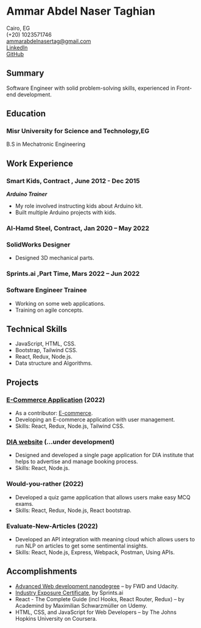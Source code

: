 # Ammar Abdel Naser Taghian
Cairo, EG <br/>
(+20) 1023571746 <br/> 
ammarabdelnasertag@gmail.com  
[LinkedIn](https://www.linkedin.com/in/ammarelnasser/)  
[GitHub](https://github.com/AmmarNaser)

## Summary
Software Engineer with solid problem-solving skills, experienced in Front-end development.

## Education 
### Misr University for Science and Technology,EG
B.S in Mechatronic Engineering

## Work Experience

### Smart Kids, Contract , June 2012 - Dec 2015
***Arduino Trainer*** 
- My role involved instructing kids about Arduino kit.
- Built multiple Arduino projects with kids.

### Al-Hamd Steel, Contract, Jan 2020 – May 2022
### SolidWorks Designer 
- Designed 3D mechanical parts.

### Sprints.ai ,Part Time, Mars 2022 – Jun 2022
### Software Engineer Trainee 
- Working on some web applications. 
- Training on agile concepts.

## Technical Skills

- JavaScript, HTML, CSS.
- Bootstrap, Tailwind CSS.
- React, Redux, Node.js.
- Data structure and Algorithms. 

## Projects

### [E-Commerce Application](https://master-ec.herokuapp.com/) (2022)
- As a contributor: [E-commerce](https://github.com/Darkmax512/E-Commerce-Application.git).
- Developing an E-commerce application with user management.
- Skills: React, Redux, Node.js, Tailwind CSS.
### [DIA website](https://diaegy.com/) (…under development)
- Designed and developed a single page application for DIA institute that helps to advertise and manage booking process.
- Skills: React, Node.js.
### Would-you-rather (2022)
- Developed a quiz game application that allows users make easy MCQ exams.
- Skills: React, Redux, Node.js, React bootstrap.
### Evaluate-New-Articles (2022)
- Developed an API integration with meaning cloud which allows users to run NLP on articles to get some sentimental insights.
- Skills: React, Node.js, Express, Webpack, Postman, Using APIs.

## Accomplishments	

- [Advanced Web development nanodegree](https://graduation.udacity.com/confirm/LSCAFVAM) – by FWD and Udacity.	 
- [Industry Exposure Certificate](https://app.luminpdf.com/viewer/62e29ddd7d2243427327fa95), by Sprints.ai
- React - The Complete Guide (incl Hooks, React Router, Redux) – by Academind by Maximilian Schwarzmüller on Udemy.
- HTML, CSS, and JavaScript for Web Developers – by The Johns Hopkins University on Coursera.

